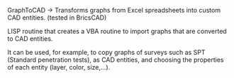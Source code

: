 GraphToCAD -> Transforms graphs from Excel spreadsheets into custom CAD entities. (tested in BricsCAD)

LISP routine that creates a VBA routine to import graphs that are converted to CAD entities.

It can be used, for example, to copy graphs of surveys such as SPT (Standard penetration tests), as CAD entities, and choosing the properties of each entity (layer, color, size,...).
